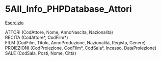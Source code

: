 # 5AII_Info_PHPDatabase_Attori

<a href="http://www.di.unipi.it/~leoni/BDeSI/E2.Esercizi%20di%20SQL.pdf">Esercizio</a>

ATTORI (CodAttore, Nome, AnnoNascita, Nazionalità) <br>
RECITA (CodAttore\*, CodFilm\*) <br>
FILM (CodFilm, Titolo, AnnoProduzione, Nazionalità, Regista, Genere) <br>
PROIEZIONI (CodProiezione, CodFilm\*, CodSala\*, Incasso, DataProiezione) <br>
SALE (CodSala, Posti, Nome, Città)  <br>
